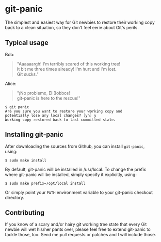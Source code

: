 git-panic
=========
The simplest and easiest way for Git newbies to restore their working copy back
to a clean situation, so they don't feel eerie about Git's perils.


Typical usage
-------------
Bob:
> "Aaaaaargh! I'm terribly scared of this working tree!  
> It bit me three times already! I'm hurt and I'm lost.  
> Git sucks."

Alice:
> "¡No problemo, El Bobbos!  
> git-panic is here to the rescue!"

	$ git panic
	Are you sure you want to restore your working copy and
	potentially lose any local changes? [yn] y
	Working copy restored back to last committed state.


Installing git-panic
--------------------
After downloading the sources from Github, you can install `git-panic`, using:

	$ sudo make install

By default, git-panic will be installed in /usr/local. To change the prefix
where git-panic will be installed, simply specify it explicitly, using:

	$ sudo make prefix=/opt/local install

Or simply point your `PATH` environment variable to your git-panic checkout
directory.


Contributing
------------
If you know of a scary and/or hairy git working tree state that every Git
newbie will wet his/her pants over, please feel free to extend git-panic to
tackle those, too.  Send me pull requests or patches and I will include those.
